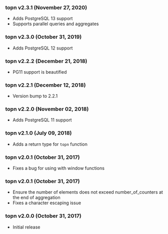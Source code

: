 ### topn v2.3.1 (November 27, 2020) ###

* Adds PostgreSQL 13 support
* Supports parallel queries and aggregates

### topn v2.3.0 (October 31, 2019) ###

* Adds PostgreSQL 12 support

### topn v2.2.2 (December 21, 2018) ###

* PG11 support is beautified

### topn v2.2.1 (December 12, 2018) ###

* Version bump to 2.2.1

### topn v2.2.0 (November 02, 2018) ###

* Adds PostgreSQL 11 support

### topn v2.1.0 (July 09, 2018) ###

* Adds a return type for `topn` function

### topn v2.0.1 (October 31, 2017) ###

* Fixes a bug for using with window functions

### topn v2.0.1 (October 31, 2017) ###

* Ensure the number of elements does not exceed number_of_counters at the end of aggregation
* Fixes a character escaping issue

### topn v2.0.0 (October 31, 2017) ###

* Initial release
